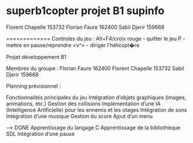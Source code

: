 superb1copter projet B1 supinfo
=============
Florent Chapelle 153732
Florian Faure 162400
Sabil Djerir 159668

=============
Controles du jeu :
Alt+F4/croix rouge - quitter le jeu
P - mettre en pause/reprendre
<v^> - diriger l'hélicopt�re


Projet développement B1


Membres du groupe : 
Florian Faure 162400
Florent Chapelle 153732
Sabil Djerir 159668

Planning prévisionnel : 

Fonctionnalités principales du jeu 
Intégration d’objets graphiques (images, animations, etc.)
Gestion des collisions
Implémentation d’une IA (Intelligence Artificielle) pour les ennemis et les otages 
Intégration de sons 
Intégration d’une musique
Gestion du score
Ajout d’un menu

--> DONE
Apprentissage du langage C 
Apprentissage de la bibliothèque SDL
Intégration d’une pause

